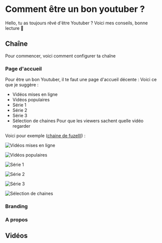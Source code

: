 # Comment être un bon youtuber ?
Hello, tu as toujours rêvé d'être Youtuber ? Voici mes conseils, bonne lecture 🙂
## Chaîne
Pour commencer, voici comment configurer ta chaîne
### Page d'accueil
Pour être un bon Youtuber, il te faut une page d'accueil décente :
Voici ce que je suggère :
- Vidéos mises en ligne
- Vidéos populaires
- Série 1
- Série 2
- Série 3
- Sélection de chaines
Pour que les viewers sachent quelle vidéo regarder

Voici pour exemple ([chaine de fuzeIII](https://youtube.com/fuzeiii)) :

![Vidéos mises en ligne](https://i.imgur.com/uMolpwC.png)

![Vidéos populaires](https://i.imgur.com/3A3G9cM.png)

![Série 1](https://i.imgur.com/rWqCOsk.png)

![Série 2](https://i.imgur.com/AjkagQG.png)

![Série 3](https://i.imgur.com/sSHsTRe.png)

![Sélection de chaines](https://i.imgur.com/nWXXuSr.png)

### Branding
### A propos
## Vidéos

